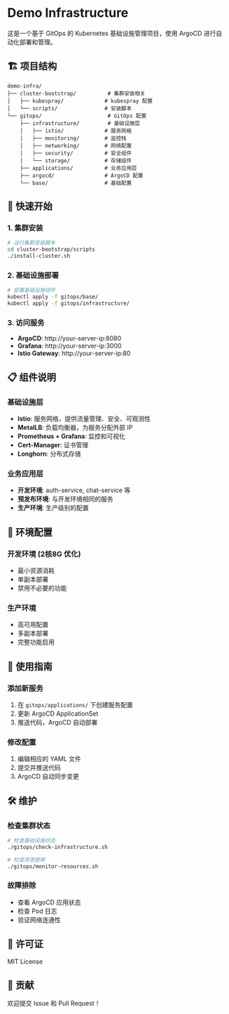 # Demo Infrastructure

这是一个基于 GitOps 的 Kubernetes 基础设施管理项目，使用 ArgoCD 进行自动化部署和管理。

## 🏗️ 项目结构

```
demo-infra/
├── cluster-bootstrap/          # 集群安装相关
│   ├── kubespray/             # kubespray 配置
│   └── scripts/               # 安装脚本
└── gitops/                     # GitOps 配置
    ├── infrastructure/         # 基础设施层
    │   ├── istio/             # 服务网格
    │   ├── monitoring/        # 监控栈
    │   ├── networking/        # 网络配置
    │   ├── security/          # 安全组件
    │   └── storage/           # 存储组件
    ├── applications/          # 业务应用层
    ├── argocd/                # ArgoCD 配置
    └── base/                  # 基础配置
```

## 🚀 快速开始

### 1. 集群安装

```bash
# 运行集群安装脚本
cd cluster-bootstrap/scripts
./install-cluster.sh
```

### 2. 基础设施部署

```bash
# 部署基础设施组件
kubectl apply -f gitops/base/
kubectl apply -f gitops/infrastructure/
```

### 3. 访问服务

- **ArgoCD**: http://your-server-ip:8080
- **Grafana**: http://your-server-ip:3000
- **Istio Gateway**: http://your-server-ip:80

## 📋 组件说明

### 基础设施层

- **Istio**: 服务网格，提供流量管理、安全、可观测性
- **MetalLB**: 负载均衡器，为服务分配外部 IP
- **Prometheus + Grafana**: 监控和可视化
- **Cert-Manager**: 证书管理
- **Longhorn**: 分布式存储

### 业务应用层

- **开发环境**: auth-service, chat-service 等
- **预发布环境**: 与开发环境相同的服务
- **生产环境**: 生产级别的配置

## 🔧 环境配置

### 开发环境 (2核8G 优化)

- 最小资源消耗
- 单副本部署
- 禁用不必要的功能

### 生产环境

- 高可用配置
- 多副本部署
- 完整功能启用

## 📖 使用指南

### 添加新服务

1. 在 `gitops/applications/` 下创建服务配置
2. 更新 ArgoCD ApplicationSet
3. 推送代码，ArgoCD 自动部署

### 修改配置

1. 编辑相应的 YAML 文件
2. 提交并推送代码
3. ArgoCD 自动同步变更

## 🛠️ 维护

### 检查集群状态

```bash
# 检查基础设施状态
./gitops/check-infrastructure.sh

# 检查资源使用
./gitops/monitor-resources.sh
```

### 故障排除

- 查看 ArgoCD 应用状态
- 检查 Pod 日志
- 验证网络连通性

## 📄 许可证

MIT License

## 🤝 贡献

欢迎提交 Issue 和 Pull Request！ 